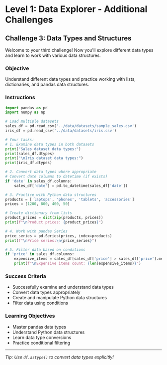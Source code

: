 # Level 1: Data Explorer - Additional Challenges

## Challenge 3: Data Types and Structures

Welcome to your third challenge! Now you'll explore different data types and learn to work with various data structures.

### Objective
Understand different data types and practice working with lists, dictionaries, and pandas data structures.

### Instructions

```python
import pandas as pd
import numpy as np

# Load multiple datasets
sales_df = pd.read_csv('../data/datasets/sample_sales.csv')
iris_df = pd.read_csv('../data/datasets/iris.csv')

# Your tasks:
# 1. Examine data types in both datasets
print("Sales dataset data types:")
print(sales_df.dtypes)
print("\nIris dataset data types:")
print(iris_df.dtypes)

# 2. Convert data types where appropriate
# Convert date columns to datetime (if exists)
if 'date' in sales_df.columns:
    sales_df['date'] = pd.to_datetime(sales_df['date'])

# 3. Practice with Python data structures
products = ['laptops', 'phones', 'tablets', 'accessories']
prices = [1200, 800, 400, 50]

# Create dictionary from lists
product_prices = dict(zip(products, prices))
print(f"\nProduct prices: {product_prices}")

# 4. Work with pandas Series
price_series = pd.Series(prices, index=products)
print(f"\nPrice series:\n{price_series}")

# 5. Filter data based on conditions
if 'price' in sales_df.columns:
    expensive_items = sales_df[sales_df['price'] > sales_df['price'].mean()]
    print(f"\nExpensive items count: {len(expensive_items)}")
```

### Success Criteria
- Successfully examine and understand data types
- Convert data types appropriately
- Create and manipulate Python data structures
- Filter data using conditions

### Learning Objectives
- Master pandas data types
- Understand Python data structures
- Learn data type conversions
- Practice conditional filtering

---

*Tip: Use `df.astype()` to convert data types explicitly!*